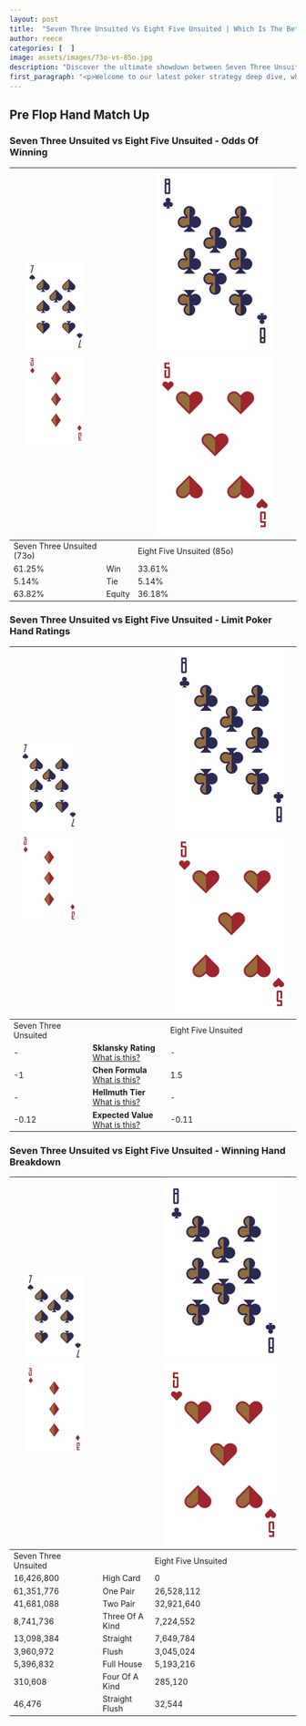 ```yaml
---
layout: post
title:  "Seven Three Unsuited Vs Eight Five Unsuited | Which Is The Better Hand In Poker? A Complete Guide"
author: reece
categories: [  ]
image: assets/images/73o-vs-85o.jpg
description: "Discover the ultimate showdown between Seven Three Unsuited and Eight Five Unsuited in poker! Uncover the odds, strategies, and scenarios where one hand triumphs over the other. Get ready to up your poker game with this thrilling analysis."
first_paragraph: "<p>Welcome to our latest poker strategy deep dive, where we're pitting two distinct hands against each other in a high-stakes showdown: Seven Three Unsuited vs Eight Five Unsuited.</p><p>In the dynamic world of poker, every decision counts, and knowing which hand holds the upper hand is key to your success at the table.</p><p>In this article, we'll dissect these two hands, explore the scenarios where one dominates the other, and equip you with the knowledge to make strategic choices that can tip the odds in your favor.</p><p>Get ready to unravel the intriguing dynamics of these poker hands and elevate your game to new heights.</p>"
---
```




[comment]: # (sp0)

## Pre Flop Hand Match Up

<div class="table hand-ratings" markdown="1"> 



### Seven Three Unsuited vs Eight Five Unsuited - Odds Of Winning


    
| ![image info](assets/images/hand1/7.png) ![image info](assets/images/hand1/3o.png) |  | ![image info](assets/images/hand2/8.png) ![image info](assets/images/hand2/5o.png) |
| -------- | -------- | -------- |
| Seven Three Unsuited (73o) |  | Eight Five Unsuited (85o) |
| 61.25% | Win | 33.61% |
| 5.14% | Tie | 5.14% |
| 63.82% | Equity | 36.18% |




[comment]: # (sp1)



### Seven Three Unsuited vs Eight Five Unsuited - Limit Poker Hand Ratings


    
| ![image info](assets/images/hand1/7.png) ![image info](assets/images/hand1/3o.png) |  | ![image info](assets/images/hand2/8.png) ![image info](assets/images/hand2/5o.png) |
| -------- | -------- | -------- |
| Seven Three Unsuited |  | Eight Five Unsuited |
| - | **Sklansky Rating** [What is this?](/sklansky-rating-explained) | - |
| -1 | **Chen Formula** [What is this?](/chen-formula-explained) | 1.5 |
| - | **Hellmuth Tier** [What is this?](/Hellmuth-tier-explained) | - |
| -0.12 | **Expected Value** [What is this?](/expected-value-explained) | -0.11 |




[comment]: # (sp2)



### Seven Three Unsuited vs Eight Five Unsuited - Winning Hand Breakdown


    
| ![image info](assets/images/hand1/7.png) ![image info](assets/images/hand1/3o.png) |  | ![image info](assets/images/hand2/8.png) ![image info](assets/images/hand2/5o.png) |
| -------- | -------- | -------- |
| Seven Three Unsuited |  | Eight Five Unsuited |
| 16,426,800 | High Card | 0 |
| 61,351,776 | One Pair | 26,528,112 |
| 41,681,088 | Two Pair | 32,921,640 |
| 8,741,736 | Three Of A Kind | 7,224,552 |
| 13,098,384 | Straight | 7,649,784 |
| 3,960,972 | Flush | 3,045,024 |
| 5,396,832 | Full House | 5,193,216 |
| 310,608 | Four Of A Kind | 285,120 |
| 46,476 | Straight Flush | 32,544 |




[comment]: # (sp3)



</div>

[comment]: # (sp4)



[comment]: # (sp5)


